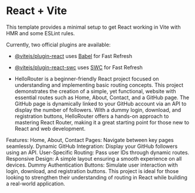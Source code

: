 # React + Vite

This template provides a minimal setup to get React working in Vite with HMR and some ESLint rules.

Currently, two official plugins are available:

- [@vitejs/plugin-react](https://github.com/vitejs/vite-plugin-react/blob/main/packages/plugin-react/README.md) uses [Babel](https://babeljs.io/) for Fast Refresh
- [@vitejs/plugin-react-swc](https://github.com/vitejs/vite-plugin-react-swc) uses [SWC](https://swc.rs/) for Fast Refresh

- HelloRouter is a beginner-friendly React project focused on understanding and implementing basic routing concepts. This project demonstrates the creation of a simple, yet functional, website with essential routes such as Home, About, Contact, and a GitHub page. The GitHub page is dynamically linked to your GitHub account via an API to display the number of followers. With a dummy login, download, and registration buttons, HelloRouter offers a hands-on approach to mastering React Router, making it a great starting point for those new to React and web development.

Features:
Home, About, Contact Pages: Navigate between key pages seamlessly.
Dynamic GitHub Integration: Display your GitHub followers using an API.
User-Specific Routing: Pass user IDs through dynamic routes.
Responsive Design: A simple layout ensuring a smooth experience on all devices.
Dummy Authentication Buttons: Simulate user interaction with login, download, and registration buttons.
This project is ideal for those looking to strengthen their understanding of routing in React while building a real-world application.
